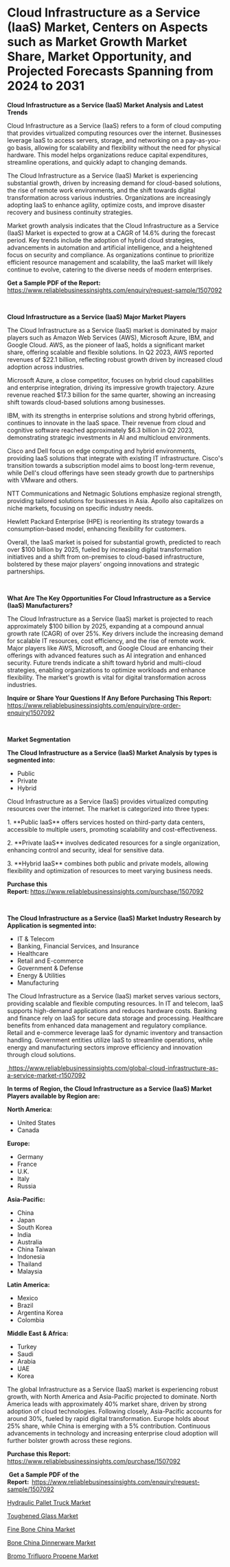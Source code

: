 <p><h1>Cloud Infrastructure as a Service (IaaS) Market, Centers on Aspects such as Market Growth Market Share, Market Opportunity, and Projected Forecasts Spanning from 2024 to 2031</h1></p><p><strong>Cloud Infrastructure as a Service (IaaS) Market Analysis and Latest Trends</strong></p>
<p><p>Cloud Infrastructure as a Service (IaaS) refers to a form of cloud computing that provides virtualized computing resources over the internet. Businesses leverage IaaS to access servers, storage, and networking on a pay-as-you-go basis, allowing for scalability and flexibility without the need for physical hardware. This model helps organizations reduce capital expenditures, streamline operations, and quickly adapt to changing demands.</p><p>The Cloud Infrastructure as a Service (IaaS) Market is experiencing substantial growth, driven by increasing demand for cloud-based solutions, the rise of remote work environments, and the shift towards digital transformation across various industries. Organizations are increasingly adopting IaaS to enhance agility, optimize costs, and improve disaster recovery and business continuity strategies.</p><p>Market growth analysis indicates that the Cloud Infrastructure as a Service (IaaS) Market is expected to grow at a CAGR of 14.6% during the forecast period. Key trends include the adoption of hybrid cloud strategies, advancements in automation and artificial intelligence, and a heightened focus on security and compliance. As organizations continue to prioritize efficient resource management and scalability, the IaaS market will likely continue to evolve, catering to the diverse needs of modern enterprises.</p></p>
<p><strong>Get a Sample PDF of the Report:&nbsp;</strong> <a href="https://www.reliablebusinessinsights.com/enquiry/request-sample/1507092">https://www.reliablebusinessinsights.com/enquiry/request-sample/1507092</a></p>
<p>&nbsp;</p>
<p><strong>Cloud Infrastructure as a Service (IaaS) Major Market Players</strong></p>
<p><p>The Cloud Infrastructure as a Service (IaaS) market is dominated by major players such as Amazon Web Services (AWS), Microsoft Azure, IBM, and Google Cloud. AWS, as the pioneer of IaaS, holds a significant market share, offering scalable and flexible solutions. In Q2 2023, AWS reported revenues of $22.1 billion, reflecting robust growth driven by increased cloud adoption across industries.</p><p>Microsoft Azure, a close competitor, focuses on hybrid cloud capabilities and enterprise integration, driving its impressive growth trajectory. Azure revenue reached $17.3 billion for the same quarter, showing an increasing shift towards cloud-based solutions among businesses.</p><p>IBM, with its strengths in enterprise solutions and strong hybrid offerings, continues to innovate in the IaaS space. Their revenue from cloud and cognitive software reached approximately $6.3 billion in Q2 2023, demonstrating strategic investments in AI and multicloud environments.</p><p>Cisco and Dell focus on edge computing and hybrid environments, providing IaaS solutions that integrate with existing IT infrastructure. Cisco's transition towards a subscription model aims to boost long-term revenue, while Dell's cloud offerings have seen steady growth due to partnerships with VMware and others.</p><p>NTT Communications and Netmagic Solutions emphasize regional strength, providing tailored solutions for businesses in Asia. Apollo also capitalizes on niche markets, focusing on specific industry needs.</p><p>Hewlett Packard Enterprise (HPE) is reorienting its strategy towards a consumption-based model, enhancing flexibility for customers. </p><p>Overall, the IaaS market is poised for substantial growth, predicted to reach over $100 billion by 2025, fueled by increasing digital transformation initiatives and a shift from on-premises to cloud-based infrastructure, bolstered by these major players' ongoing innovations and strategic partnerships.</p></p>
<p>&nbsp;</p>
<p><strong>What Are The Key Opportunities For Cloud Infrastructure as a Service (IaaS) Manufacturers?</strong></p>
<p><p>The Cloud Infrastructure as a Service (IaaS) market is projected to reach approximately $100 billion by 2025, expanding at a compound annual growth rate (CAGR) of over 25%. Key drivers include the increasing demand for scalable IT resources, cost efficiency, and the rise of remote work. Major players like AWS, Microsoft, and Google Cloud are enhancing their offerings with advanced features such as AI integration and enhanced security. Future trends indicate a shift toward hybrid and multi-cloud strategies, enabling organizations to optimize workloads and enhance flexibility. The market's growth is vital for digital transformation across industries.</p></p>
<p><strong>Inquire or Share Your Questions If Any Before Purchasing This Report:</strong> <a href="https://www.reliablebusinessinsights.com/enquiry/pre-order-enquiry/1507092">https://www.reliablebusinessinsights.com/enquiry/pre-order-enquiry/1507092</a></p>
<p>&nbsp;</p>
<p><strong>Market Segmentation</strong></p>
<p><strong>The Cloud Infrastructure as a Service (IaaS) Market Analysis by types is segmented into:</strong></p>
<p><ul><li>Public</li><li>Private</li><li>Hybrid</li></ul></p>
<p><p>Cloud Infrastructure as a Service (IaaS) provides virtualized computing resources over the internet. The market is categorized into three types: </p><p>1. **Public IaaS** offers services hosted on third-party data centers, accessible to multiple users, promoting scalability and cost-effectiveness. </p><p>2. **Private IaaS** involves dedicated resources for a single organization, enhancing control and security, ideal for sensitive data. </p><p>3. **Hybrid IaaS** combines both public and private models, allowing flexibility and optimization of resources to meet varying business needs.</p></p>
<p><strong>Purchase this Report:&nbsp;</strong><a href="https://www.reliablebusinessinsights.com/purchase/1507092">https://www.reliablebusinessinsights.com/purchase/1507092</a></p>
<p>&nbsp;</p>
<p><strong>The Cloud Infrastructure as a Service (IaaS) Market Industry Research by Application is segmented into:</strong></p>
<p><ul><li>IT & Telecom</li><li>Banking, Financial Services, and Insurance</li><li>Healthcare</li><li>Retail and E-commerce</li><li>Government & Defense</li><li>Energy & Utilities</li><li>Manufacturing</li></ul></p>
<p><p>The Cloud Infrastructure as a Service (IaaS) market serves various sectors, providing scalable and flexible computing resources. In IT and telecom, IaaS supports high-demand applications and reduces hardware costs. Banking and finance rely on IaaS for secure data storage and processing. Healthcare benefits from enhanced data management and regulatory compliance. Retail and e-commerce leverage IaaS for dynamic inventory and transaction handling. Government entities utilize IaaS to streamline operations, while energy and manufacturing sectors improve efficiency and innovation through cloud solutions.</p></p>
<p><a href="https://www.reliablebusinessinsights.com/global-cloud-infrastructure-as-a-service-market-r1507092">&nbsp;https://www.reliablebusinessinsights.com/global-cloud-infrastructure-as-a-service-market-r1507092</a></p>
<p><strong>In terms of Region, the Cloud Infrastructure as a Service (IaaS) Market Players available by Region are:</strong></p>
<p>
    <p> <strong> North America: </strong>
        <ul>
            <li>United States</li>
            <li>Canada</li>
        </ul>
        </p> 
    <p> <strong> Europe: </strong>
        <ul>
            <li>Germany</li>
            <li>France</li>
            <li>U.K.</li>
            <li>Italy</li>
            <li>Russia</li>
        </ul>
        </p> 
    <p> <strong> Asia-Pacific: </strong>
        <ul>
            <li>China</li>
            <li>Japan</li>
            <li>South Korea</li>
            <li>India</li>
            <li>Australia</li>
            <li>China Taiwan</li>
            <li>Indonesia</li>
            <li>Thailand</li>
            <li>Malaysia</li>
        </ul>
        </p> 
    <p> <strong> Latin America: </strong>
        <ul>
            <li>Mexico</li>
            <li>Brazil</li>
            <li>Argentina Korea</li>
            <li>Colombia</li>
        </ul>
        </p> 
    <p> <strong> Middle East & Africa: </strong>
        <ul>
            <li>Turkey</li>
            <li>Saudi</li>
            <li>Arabia</li>
            <li>UAE</li>
            <li>Korea</li>
        </ul>
    </p>
    </p>
<p><p>The global Infrastructure as a Service (IaaS) market is experiencing robust growth, with North America and Asia-Pacific projected to dominate. North America leads with approximately 40% market share, driven by strong adoption of cloud technologies. Following closely, Asia-Pacific accounts for around 30%, fueled by rapid digital transformation. Europe holds about 25% share, while China is emerging with a 5% contribution. Continuous advancements in technology and increasing enterprise cloud adoption will further bolster growth across these regions.</p></p>
<p><strong>Purchase this Report: </strong><a href="https://www.reliablebusinessinsights.com/purchase/1507092">https://www.reliablebusinessinsights.com/purchase/1507092</a></p>
<p>&nbsp;<strong>Get a Sample PDF of the Report:&nbsp;&nbsp;</strong><a href="https://www.reliablebusinessinsights.com/enquiry/request-sample/1507092">https://www.reliablebusinessinsights.com/enquiry/request-sample/1507092</a></p>
<p><strong></strong></p>
<p><p><a href="https://medium.com/@zainab-adedeji/global-hydraulic-pallet-truck-market-analysis-trends-forecasts-and-growth-opportunities-a2b731758a49">Hydraulic Pallet Truck Market</a></p><p><a href="https://www.linkedin.com/pulse/toughened-glass-market-outlook-complete-industry-analysis-cgpxe?trackingId=06DSs8XuTT%2B%2Fc1L0o%2F2zlw%3D%3D">Toughened Glass Market</a></p><p><a href="https://issuu.com/reportprime-2/docs/fine-bone-china-market-size-2030.pp_3b638329dfd5fb">Fine Bone China Market</a></p><p><a href="https://issuu.com/reportprime-2/docs/bone-china-dinnerware-market-size-2_82d71328863da5">Bone China Dinnerware Market</a></p><p><a href="https://github.com/WayneGriffin411/Market-Research-Report-List-1/blob/main/bromo-trifluoro-propene-market.md">Bromo Trifluoro Propene Market</a></p></p>
